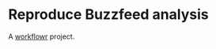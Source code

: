 # Reproduce Buzzfeed analysis

A [workflowr][] project.

[workflowr]: https://github.com/jdblischak/workflowr
